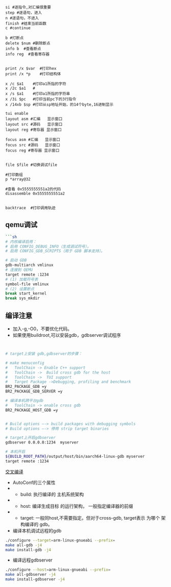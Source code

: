 
```shell
si #逐指令,对汇编很重要
step #逐语句，进入
n #逐语句，不进入
finish #结束当前函数
c #continue

b #打断点
delete $num #删除断点
info b  #查看断点
info reg  #查看寄存器


print /x $var  #打印hex
print /x *p    #打印结构体

x /c $a1    #打印a1所指的字符
x /2c $a1   #
x /s $a1    #打印a1所指的字符串
x /3i $pc   #打印当前pc下的3行指令
x /14xb $sp #打印从sp地址开始，的14个byte,16进制显示

tui enable 
layout asm #汇编   显示窗口
layout src #源码   显示窗口
layout reg #寄存器 显示窗口

focus asm #汇编   显示窗口
focus src #源码   显示窗口
focus reg #寄存器 显示窗口


file $file #切换调试file

#打印数组
p *array@32

#查看 0x5555555551a2的代码
disassemble 0x5555555551a2


backtrace  #打印调用轨迹
```


## qemu调试
```sh
```sh
# 内核编译启用：
# 启用 CONFIG_DEBUG_INFO（生成调试符号）。
# 启用 CONFIG_GDB_SCRIPTS（用于 GDB 脚本支持）。

# 启动 GDB
gdb-multiarch vmlinux
# 连接到 QEMU
target remote :1234
# (1) 加载符号表
symbol-file vmlinux
# (2) 设置断点
break start_kernel
break sys_mkdir
```

## 编译注意
- 加入-g,-O0，不要优化代码。
- 如果使用buildroot,可以安装gdb，gdbserver调试程序
```sh


# target上安装 gdb,gdbserver的步骤：

# make menuconfig
#   ToolChain -> Enable C++ support
#   ToolChain ->  Build cross gdb for the host
#   ToolChain ->  TUI support
#   Target Package ->Debugging, profiling and benchmark
BR2_PACKAGE_GDB =y
BR2_PACKAGE_GDB_SERVER =y

# 编译本机跨平台gdb
#   ToolChain -> enable cross gdb
BR2_PACKAGE_HOST_GDB =y


# Build options –-> build packages with debugging symbols
# Build options –-> 停用 strip target binaries

```

```sh
# target上开启gdbserver 
gdbserver 0.0.0.0:1234  myserver

# 本机开启
${BUILD_ROOT_PATH}/output/host/bin/aarch64-linux-gdb myserver
target remote :1234
```

[交叉编译](https://sourceware.org/gdb/wiki/BuildingCrossGDBandGDBserver)
- AutoConf的三个属性
- - build: 执行编译的 主机系统架构
- - host:  编译生成目标 的运行架构，  一般指定编译器的前缀
- - target:  一般同host,不需要指定。但对于cross-gdb, target表示 为哪个 架构编译的 gdb。
- 编译本机调试远程的gdb
```sh
./configure --target=arm-linux-gnueabi --prefix=
make all-gdb -j4
make install-gdb -j4
```

- 编译远程gdbserver
```sh
./configure --host=arm-linux-gnueabi --prefix=
make all-gdbserver -j4
make install-gdbserver -j4
```
